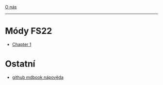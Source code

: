 [O nás](README.md)

---

# Módy FS22

- [Chapter 1](./chapter_1.md)


# Ostatní

- [github mdbook nápověda](./github_mdbook.md)
